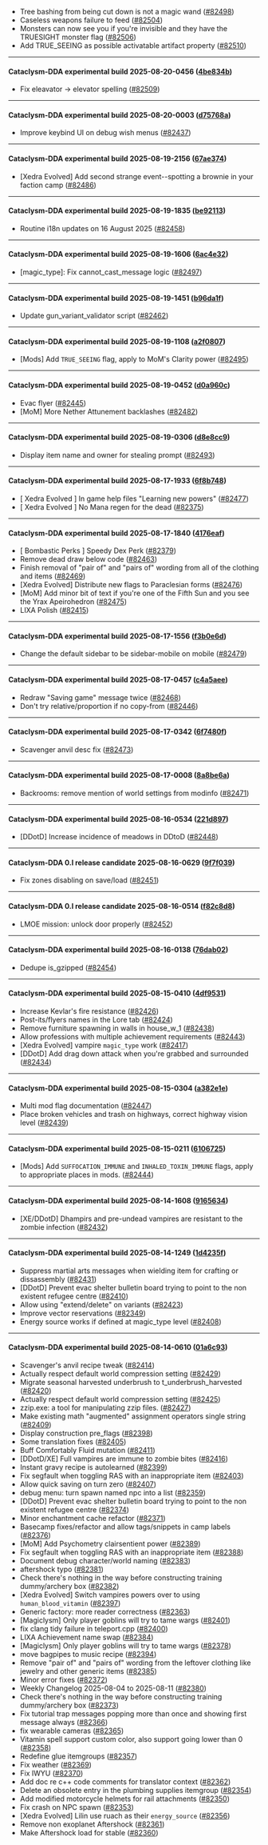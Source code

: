 * Tree bashing from being cut down is not a magic wand ([#82498](https://github.com/CleverRaven/Cataclysm-DDA/pull/82498))
* Caseless weapons failure to feed ([#82504](https://github.com/CleverRaven/Cataclysm-DDA/pull/82504))
* Monsters can now see you if you're invisible and they have the TRUESIGHT monster flag ([#82506](https://github.com/CleverRaven/Cataclysm-DDA/pull/82506))
* Add TRUE_SEEING as possible activatable artifact property ([#82510](https://github.com/CleverRaven/Cataclysm-DDA/pull/82510))

---

#### Cataclysm-DDA experimental build 2025-08-20-0456 ([4be834b](https://github.com/CleverRaven/Cataclysm-DDA/releases/tag/cdda-experimental-2025-08-20-0456))

* Fix eleavator -> elevator spelling ([#82509](https://github.com/CleverRaven/Cataclysm-DDA/pull/82509))

---

#### Cataclysm-DDA experimental build 2025-08-20-0003 ([d75768a](https://github.com/CleverRaven/Cataclysm-DDA/releases/tag/cdda-experimental-2025-08-20-0003))

* Improve keybind UI on debug wish menus ([#82437](https://github.com/CleverRaven/Cataclysm-DDA/pull/82437))

---

#### Cataclysm-DDA experimental build 2025-08-19-2156 ([67ae374](https://github.com/CleverRaven/Cataclysm-DDA/releases/tag/cdda-experimental-2025-08-19-2156))

* [Xedra Evolved] Add second strange event--spotting a brownie in your faction camp ([#82486](https://github.com/CleverRaven/Cataclysm-DDA/pull/82486))

---

#### Cataclysm-DDA experimental build 2025-08-19-1835 ([be92113](https://github.com/CleverRaven/Cataclysm-DDA/releases/tag/cdda-experimental-2025-08-19-1835))

* Routine i18n updates on 16 August 2025 ([#82458](https://github.com/CleverRaven/Cataclysm-DDA/pull/82458))

---

#### Cataclysm-DDA experimental build 2025-08-19-1606 ([6ac4e32](https://github.com/CleverRaven/Cataclysm-DDA/releases/tag/cdda-experimental-2025-08-19-1606))

* [magic_type]: Fix cannot_cast_message logic ([#82497](https://github.com/CleverRaven/Cataclysm-DDA/pull/82497))

---

#### Cataclysm-DDA experimental build 2025-08-19-1451 ([b96da1f](https://github.com/CleverRaven/Cataclysm-DDA/releases/tag/cdda-experimental-2025-08-19-1451))

* Update gun_variant_validator script ([#82462](https://github.com/CleverRaven/Cataclysm-DDA/pull/82462))

---

#### Cataclysm-DDA experimental build 2025-08-19-1108 ([a2f0807](https://github.com/CleverRaven/Cataclysm-DDA/releases/tag/cdda-experimental-2025-08-19-1108))

* [Mods] Add `TRUE_SEEING` flag, apply to MoM's Clarity power ([#82495](https://github.com/CleverRaven/Cataclysm-DDA/pull/82495))

---

#### Cataclysm-DDA experimental build 2025-08-19-0452 ([d0a960c](https://github.com/CleverRaven/Cataclysm-DDA/releases/tag/cdda-experimental-2025-08-19-0452))

* Evac flyer ([#82445](https://github.com/CleverRaven/Cataclysm-DDA/pull/82445))
* [MoM] More Nether Attunement backlashes ([#82482](https://github.com/CleverRaven/Cataclysm-DDA/pull/82482))

---

#### Cataclysm-DDA experimental build 2025-08-19-0306 ([d8e8cc9](https://github.com/CleverRaven/Cataclysm-DDA/releases/tag/cdda-experimental-2025-08-19-0306))

* Display item name and owner for stealing prompt ([#82493](https://github.com/CleverRaven/Cataclysm-DDA/pull/82493))

---

#### Cataclysm-DDA experimental build 2025-08-17-1933 ([6f8b748](https://github.com/CleverRaven/Cataclysm-DDA/releases/tag/cdda-experimental-2025-08-17-1933))

* [ Xedra Evolved ] In game help files "Learning new powers" ([#82477](https://github.com/CleverRaven/Cataclysm-DDA/pull/82477))
* [ Xedra Evolved ] No Mana regen for the dead ([#82375](https://github.com/CleverRaven/Cataclysm-DDA/pull/82375))

---

#### Cataclysm-DDA experimental build 2025-08-17-1840 ([4176eaf](https://github.com/CleverRaven/Cataclysm-DDA/releases/tag/cdda-experimental-2025-08-17-1840))

* [ Bombastic Perks ] Speedy Dex Perk ([#82379](https://github.com/CleverRaven/Cataclysm-DDA/pull/82379))
* Remove dead draw below code ([#82463](https://github.com/CleverRaven/Cataclysm-DDA/pull/82463))
* Finish removal of "pair of" and "pairs of" wording from all of the clothing and items ([#82469](https://github.com/CleverRaven/Cataclysm-DDA/pull/82469))
* [Xedra Evolved] Distribute new flags to Paraclesian forms ([#82476](https://github.com/CleverRaven/Cataclysm-DDA/pull/82476))
* [MoM] Add minor bit of text if you're one of the Fifth Sun and you see the Yrax Apeirohedron ([#82475](https://github.com/CleverRaven/Cataclysm-DDA/pull/82475))
* LIXA Polish ([#82415](https://github.com/CleverRaven/Cataclysm-DDA/pull/82415))

---

#### Cataclysm-DDA experimental build 2025-08-17-1556 ([f3b0e6d](https://github.com/CleverRaven/Cataclysm-DDA/releases/tag/cdda-experimental-2025-08-17-1556))

* Change the default sidebar to be sidebar-mobile on mobile ([#82479](https://github.com/CleverRaven/Cataclysm-DDA/pull/82479))

---

#### Cataclysm-DDA experimental build 2025-08-17-0457 ([c4a5aee](https://github.com/CleverRaven/Cataclysm-DDA/releases/tag/cdda-experimental-2025-08-17-0457))

* Redraw "Saving game" message twice ([#82468](https://github.com/CleverRaven/Cataclysm-DDA/pull/82468))
* Don't try relative/proportion if no copy-from ([#82446](https://github.com/CleverRaven/Cataclysm-DDA/pull/82446))

---

#### Cataclysm-DDA experimental build 2025-08-17-0342 ([6f7480f](https://github.com/CleverRaven/Cataclysm-DDA/releases/tag/cdda-experimental-2025-08-17-0342))

* Scavenger anvil desc fix ([#82473](https://github.com/CleverRaven/Cataclysm-DDA/pull/82473))

---

#### Cataclysm-DDA experimental build 2025-08-17-0008 ([8a8be6a](https://github.com/CleverRaven/Cataclysm-DDA/releases/tag/cdda-experimental-2025-08-17-0008))

* Backrooms: remove mention of world settings from modinfo ([#82471](https://github.com/CleverRaven/Cataclysm-DDA/pull/82471))

---

#### Cataclysm-DDA experimental build 2025-08-16-0534 ([221d897](https://github.com/CleverRaven/Cataclysm-DDA/releases/tag/cdda-experimental-2025-08-16-0534))

* [DDotD] Increase incidence of meadows in DDtoD ([#82448](https://github.com/CleverRaven/Cataclysm-DDA/pull/82448))

---

#### Cataclysm-DDA 0.I release candidate 2025-08-16-0629 ([9f7f039](https://github.com/CleverRaven/Cataclysm-DDA/releases/tag/cdda-0.I-2025-08-16-0629))

* Fix zones disabling on save/load ([#82451](https://github.com/CleverRaven/Cataclysm-DDA/pull/82451))

---

#### Cataclysm-DDA 0.I release candidate 2025-08-16-0514 ([f82c8d8](https://github.com/CleverRaven/Cataclysm-DDA/releases/tag/cdda-0.I-2025-08-16-0514))

* LMOE mission: unlock door properly ([#82452](https://github.com/CleverRaven/Cataclysm-DDA/pull/82452))

---

#### Cataclysm-DDA experimental build 2025-08-16-0138 ([76dab02](https://github.com/CleverRaven/Cataclysm-DDA/releases/tag/cdda-experimental-2025-08-16-0138))

* Dedupe is_gzipped ([#82454](https://github.com/CleverRaven/Cataclysm-DDA/pull/82454))

---

#### Cataclysm-DDA experimental build 2025-08-15-0410 ([4df9531](https://github.com/CleverRaven/Cataclysm-DDA/releases/tag/cdda-experimental-2025-08-15-0410))

* Increase Kevlar's fire resistance ([#82426](https://github.com/CleverRaven/Cataclysm-DDA/pull/82426))
* Post-its/flyers names in the Lore tab ([#82424](https://github.com/CleverRaven/Cataclysm-DDA/pull/82424))
* Remove furniture spawning in walls in house_w_1 ([#82438](https://github.com/CleverRaven/Cataclysm-DDA/pull/82438))
* Allow professions with multiple achievement requirements ([#82443](https://github.com/CleverRaven/Cataclysm-DDA/pull/82443))
* [Xedra Evolved] vampire `magic_type` work ([#82417](https://github.com/CleverRaven/Cataclysm-DDA/pull/82417))
* [DDotD] Add drag down attack when you're grabbed and surrounded ([#82434](https://github.com/CleverRaven/Cataclysm-DDA/pull/82434))

---

#### Cataclysm-DDA experimental build 2025-08-15-0304 ([a382e1e](https://github.com/CleverRaven/Cataclysm-DDA/releases/tag/cdda-experimental-2025-08-15-0304))

* Multi mod flag documentation ([#82447](https://github.com/CleverRaven/Cataclysm-DDA/pull/82447))
* Place broken vehicles and trash on highways, correct highway vision level ([#82439](https://github.com/CleverRaven/Cataclysm-DDA/pull/82439))

---

#### Cataclysm-DDA experimental build 2025-08-15-0211 ([6106725](https://github.com/CleverRaven/Cataclysm-DDA/releases/tag/cdda-experimental-2025-08-15-0211))

* [Mods] Add `SUFFOCATION_IMMUNE` and `INHALED_TOXIN_IMMUNE` flags, apply to appropriate places in mods. ([#82444](https://github.com/CleverRaven/Cataclysm-DDA/pull/82444))

---

#### Cataclysm-DDA experimental build 2025-08-14-1608 ([9165634](https://github.com/CleverRaven/Cataclysm-DDA/releases/tag/cdda-experimental-2025-08-14-1608))

* [XE/DDotD] Dhampirs and pre-undead vampires are resistant to the zombie infection ([#82432](https://github.com/CleverRaven/Cataclysm-DDA/pull/82432))

---

#### Cataclysm-DDA experimental build 2025-08-14-1249 ([1d4235f](https://github.com/CleverRaven/Cataclysm-DDA/releases/tag/cdda-experimental-2025-08-14-1249))

* Suppress martial arts messages when wielding item for crafting or dissassembly ([#82431](https://github.com/CleverRaven/Cataclysm-DDA/pull/82431))
* [DDotD] Prevent evac shelter bulletin board trying to point to the non existent refugee centre ([#82410](https://github.com/CleverRaven/Cataclysm-DDA/pull/82410))
* Allow using "extend/delete" on variants ([#82423](https://github.com/CleverRaven/Cataclysm-DDA/pull/82423))
* Improve vector reservations ([#82349](https://github.com/CleverRaven/Cataclysm-DDA/pull/82349))
* Energy source works if defined at magic_type level ([#82408](https://github.com/CleverRaven/Cataclysm-DDA/pull/82408))

---

#### Cataclysm-DDA experimental build 2025-08-14-0610 ([01a6c93](https://github.com/CleverRaven/Cataclysm-DDA/releases/tag/cdda-experimental-2025-08-14-0610))

* Scavenger's anvil recipe tweak ([#82414](https://github.com/CleverRaven/Cataclysm-DDA/pull/82414))
* Actually respect default world compression setting ([#82429](https://github.com/CleverRaven/Cataclysm-DDA/pull/82429))
* Migrate seasonal harvested underbrush to t_underbrush_harvested ([#82420](https://github.com/CleverRaven/Cataclysm-DDA/pull/82420))
* Actually respect default world compression setting ([#82425](https://github.com/CleverRaven/Cataclysm-DDA/pull/82425))
* zzip.exe: a tool for manipulating zzip files. ([#82427](https://github.com/CleverRaven/Cataclysm-DDA/pull/82427))
* Make existing math "augmented" assignment operators single string ([#82409](https://github.com/CleverRaven/Cataclysm-DDA/pull/82409))
* Display construction pre_flags ([#82398](https://github.com/CleverRaven/Cataclysm-DDA/pull/82398))
* Some translation fixes ([#82405](https://github.com/CleverRaven/Cataclysm-DDA/pull/82405))
* Buff Comfortably Fluid mutation ([#82411](https://github.com/CleverRaven/Cataclysm-DDA/pull/82411))
* [DDotD/XE] Full vampires are immune to zombie bites ([#82416](https://github.com/CleverRaven/Cataclysm-DDA/pull/82416))
* Instant gravy recipe is autolearned ([#82399](https://github.com/CleverRaven/Cataclysm-DDA/pull/82399))
* Fix segfault when toggling RAS with an inappropriate item ([#82403](https://github.com/CleverRaven/Cataclysm-DDA/pull/82403))
* Allow quick saving on turn zero ([#82407](https://github.com/CleverRaven/Cataclysm-DDA/pull/82407))
* debug menu: turn spawn named npc into a list ([#82359](https://github.com/CleverRaven/Cataclysm-DDA/pull/82359))
* [DDotD] Prevent evac shelter bulletin board trying to point to the non existent refugee centre ([#82374](https://github.com/CleverRaven/Cataclysm-DDA/pull/82374))
* Minor enchantment cache refactor ([#82371](https://github.com/CleverRaven/Cataclysm-DDA/pull/82371))
* Basecamp fixes/refactor and allow tags/snippets in camp labels ([#82376](https://github.com/CleverRaven/Cataclysm-DDA/pull/82376))
* [MoM] Add Psychometry clairsentient power ([#82389](https://github.com/CleverRaven/Cataclysm-DDA/pull/82389))
* Fix segfault when toggling RAS with an inappropriate item ([#82388](https://github.com/CleverRaven/Cataclysm-DDA/pull/82388))
* Document debug character/world naming ([#82383](https://github.com/CleverRaven/Cataclysm-DDA/pull/82383))
* aftershock typo ([#82381](https://github.com/CleverRaven/Cataclysm-DDA/pull/82381))
* Check there's nothing in the way before constructing training dummy/archery box ([#82382](https://github.com/CleverRaven/Cataclysm-DDA/pull/82382))
* [Xedra Evolved] Switch vampires powers over to using `human_blood_vitamin` ([#82397](https://github.com/CleverRaven/Cataclysm-DDA/pull/82397))
* Generic factory: more reader correctness ([#82363](https://github.com/CleverRaven/Cataclysm-DDA/pull/82363))
* [Magiclysm] Only player goblins will try to tame wargs ([#82401](https://github.com/CleverRaven/Cataclysm-DDA/pull/82401))
* fix clang tidy failure in teleport.cpp ([#82400](https://github.com/CleverRaven/Cataclysm-DDA/pull/82400))
* LIXA Achievement name swap ([#82384](https://github.com/CleverRaven/Cataclysm-DDA/pull/82384))
* [Magiclysm] Only player goblins will try to tame wargs ([#82378](https://github.com/CleverRaven/Cataclysm-DDA/pull/82378))
* move bagpipes to music recipe ([#82394](https://github.com/CleverRaven/Cataclysm-DDA/pull/82394))
* Remove "pair of" and "pairs of" wording from the leftover clothing like jewelry and other generic items ([#82385](https://github.com/CleverRaven/Cataclysm-DDA/pull/82385))
* Minor error fixes ([#82372](https://github.com/CleverRaven/Cataclysm-DDA/pull/82372))
* Weekly Changelog 2025-08-04 to 2025-08-11 ([#82380](https://github.com/CleverRaven/Cataclysm-DDA/pull/82380))
* Check there's nothing in the way before constructing training dummy/archery box ([#82373](https://github.com/CleverRaven/Cataclysm-DDA/pull/82373))
* Fix tutorial trap messages popping more than once and showing first message always ([#82366](https://github.com/CleverRaven/Cataclysm-DDA/pull/82366))
* fix wearable cameras ([#82365](https://github.com/CleverRaven/Cataclysm-DDA/pull/82365))
* Vitamin spell support custom color, also support going lower than 0 ([#82358](https://github.com/CleverRaven/Cataclysm-DDA/pull/82358))
* Redefine glue itemgroups ([#82357](https://github.com/CleverRaven/Cataclysm-DDA/pull/82357))
* Fix weather ([#82369](https://github.com/CleverRaven/Cataclysm-DDA/pull/82369))
* Fix IWYU ([#82370](https://github.com/CleverRaven/Cataclysm-DDA/pull/82370))
* Add doc re c++ code comments for translator context ([#82362](https://github.com/CleverRaven/Cataclysm-DDA/pull/82362))
* Delete an obsolete entry in the plumbing supplies itemgroup ([#82354](https://github.com/CleverRaven/Cataclysm-DDA/pull/82354))
* Add modified motorcycle helmets for rail attachments ([#82350](https://github.com/CleverRaven/Cataclysm-DDA/pull/82350))
* Fix crash on NPC spawn ([#82353](https://github.com/CleverRaven/Cataclysm-DDA/pull/82353))
* [Xedra Evolved] Lilin use ruach as their `energy_source` ([#82356](https://github.com/CleverRaven/Cataclysm-DDA/pull/82356))
* Remove non exoplanet Aftershock ([#82361](https://github.com/CleverRaven/Cataclysm-DDA/pull/82361))
* Make Aftershock load for stable ([#82360](https://github.com/CleverRaven/Cataclysm-DDA/pull/82360))
